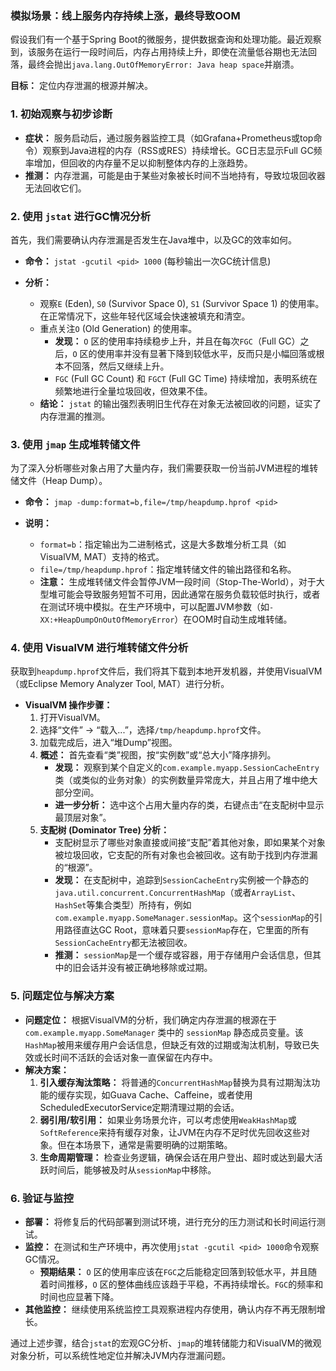 
### 模拟场景：线上服务内存持续上涨，最终导致OOM

假设我们有一个基于Spring Boot的微服务，提供数据查询和处理功能。最近观察到，该服务在运行一段时间后，内存占用持续上升，即使在流量低谷期也无法回落，最终会抛出`java.lang.OutOfMemoryError: Java heap space`并崩溃。

**目标：** 定位内存泄漏的根源并解决。

### 1. 初始观察与初步诊断

*   **症状：** 服务启动后，通过服务器监控工具（如Grafana+Prometheus或top命令）观察到Java进程的内存（RSS或RES）持续增长。GC日志显示Full GC频率增加，但回收的内存量不足以抑制整体内存的上涨趋势。
*   **推测：** 内存泄漏，可能是由于某些对象被长时间不当地持有，导致垃圾回收器无法回收它们。

### 2. 使用 `jstat` 进行GC情况分析

首先，我们需要确认内存泄漏是否发生在Java堆中，以及GC的效率如何。

*   **命令：** `jstat -gcutil <pid> 1000` (每秒输出一次GC统计信息)

*   **分析：**
    *   观察`E` (Eden), `S0` (Survivor Space 0), `S1` (Survivor Space 1) 的使用率。在正常情况下，这些年轻代区域会快速被填充和清空。
    *   重点关注`O` (Old Generation) 的使用率。
        *   **发现：** `O` 区的使用率持续稳步上升，并且在每次`FGC`（Full GC）之后，`O` 区的使用率并没有显著下降到较低水平，反而只是小幅回落或根本不回落，然后又继续上升。
        *   `FGC` (Full GC Count) 和 `FGCT` (Full GC Time) 持续增加，表明系统在频繁地进行全量垃圾回收，但效果不佳。
    *   **结论：** `jstat` 的输出强烈表明旧生代存在对象无法被回收的问题，证实了内存泄漏的推测。

### 3. 使用 `jmap` 生成堆转储文件

为了深入分析哪些对象占用了大量内存，我们需要获取一份当前JVM进程的堆转储文件（Heap Dump）。

*   **命令：** `jmap -dump:format=b,file=/tmp/heapdump.hprof <pid>`

*   **说明：**
    *   `format=b`：指定输出为二进制格式，这是大多数堆分析工具（如VisualVM, MAT）支持的格式。
    *   `file=/tmp/heapdump.hprof`：指定堆转储文件的输出路径和名称。
    *   **注意：** 生成堆转储文件会暂停JVM一段时间（Stop-The-World），对于大型堆可能会导致服务短暂不可用，因此通常在服务负载较低时执行，或者在测试环境中模拟。在生产环境中，可以配置JVM参数（如`-XX:+HeapDumpOnOutOfMemoryError`）在OOM时自动生成堆转储。

### 4. 使用 VisualVM 进行堆转储文件分析

获取到`heapdump.hprof`文件后，我们将其下载到本地开发机器，并使用VisualVM（或Eclipse Memory Analyzer Tool, MAT）进行分析。

*   **VisualVM 操作步骤：**
    1.  打开VisualVM。
    2.  选择“文件” -> “载入...”，选择`/tmp/heapdump.hprof`文件。
    3.  加载完成后，进入“堆Dump”视图。
    4.  **概述：** 首先查看“类”视图，按“实例数”或“总大小”降序排列。
        *   **发现：** 观察到某个自定义的`com.example.myapp.SessionCacheEntry`类（或类似的业务对象）的实例数量异常庞大，并且占用了堆中绝大部分空间。
        *   **进一步分析：** 选中这个占用大量内存的类，右键点击“在支配树中显示最顶层对象”。
    5.  **支配树 (Dominator Tree) 分析：**
        *   支配树显示了哪些对象直接或间接“支配”着其他对象，即如果某个对象被垃圾回收，它支配的所有对象也会被回收。这有助于找到内存泄漏的“根源”。
        *   **发现：** 在支配树中，追踪到`SessionCacheEntry`实例被一个静态的`java.util.concurrent.ConcurrentHashMap`（或者`ArrayList`、`HashSet`等集合类型）所持有，例如 `com.example.myapp.SomeManager.sessionMap`。这个`sessionMap`的引用路径直达GC Root，意味着只要`sessionMap`存在，它里面的所有`SessionCacheEntry`都无法被回收。
        *   **推测：** `sessionMap`是一个缓存或容器，用于存储用户会话信息，但其中的旧会话并没有被正确地移除或过期。

### 5. 问题定位与解决方案

*   **问题定位：** 根据VisualVM的分析，我们确定内存泄漏的根源在于 `com.example.myapp.SomeManager` 类中的 `sessionMap` 静态成员变量。该`HashMap`被用来缓存用户会话信息，但缺乏有效的过期或淘汰机制，导致已失效或长时间不活跃的会话对象一直保留在内存中。
*   **解决方案：**
    1.  **引入缓存淘汰策略：** 将普通的`ConcurrentHashMap`替换为具有过期淘汰功能的缓存实现，如Guava Cache、Caffeine，或者使用ScheduledExecutorService定期清理过期的会话。
    2.  **弱引用/软引用：** 如果业务场景允许，可以考虑使用`WeakHashMap`或`SoftReference`来持有缓存对象，让JVM在内存不足时优先回收这些对象。但在本场景下，通常是需要明确的过期策略。
    3.  **生命周期管理：** 检查业务逻辑，确保会话在用户登出、超时或达到最大活跃时间后，能够被及时从`sessionMap`中移除。

### 6. 验证与监控

*   **部署：** 将修复后的代码部署到测试环境，进行充分的压力测试和长时间运行测试。
*   **监控：** 在测试和生产环境中，再次使用`jstat -gcutil <pid> 1000`命令观察GC情况。
    *   **预期结果：** `O` 区的使用率应该在`FGC`之后能稳定回落到较低水平，并且随着时间推移，`O` 区的整体曲线应该趋于平稳，不再持续增长。`FGC`的频率和时间也应显著下降。
*   **其他监控：** 继续使用系统监控工具观察进程内存使用，确认内存不再无限制增长。

通过上述步骤，结合`jstat`的宏观GC分析、`jmap`的堆转储能力和VisualVM的微观对象分析，可以系统性地定位并解决JVM内存泄漏问题。